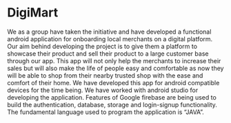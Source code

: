 # DigiMart
We as a group have taken the initiative and have developed a functional android application for onboarding local merchants on a digital platform. Our aim behind developing the project is to give them a platform to showcase their product and sell their product to a large customer base through our app. This app will not only help the merchants to increase their sales but will also make the life of people easy and comfortable as now they will be able to shop from their nearby trusted shop with the ease and comfort of their home. We have developed this app for android compatible devices for the time being. We have worked with android studio for developing the application. Features of Google firebase are being used to build the authentication, database, storage and login-signup functionality. The fundamental language used to program the application is “JAVA”.
